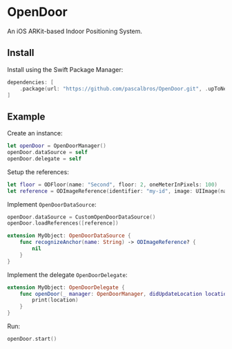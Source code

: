 # OpenDoor

An iOS ARKit-based Indoor Positioning System.

## Install

Install using the Swift Package Manager:

```swift
dependencies: [
    .package(url: "https://github.com/pascalbros/OpenDoor.git", .upToNextMajor(from: "0.1.0"))
]

```

## Example

Create an instance:

```Swift
let openDoor = OpenDoorManager()
openDoor.dataSource = self
openDoor.delegate = self
```

Setup the references:

```swift
let floor = ODFloor(name: "Second", floor: 2, oneMeterInPixels: 100)
let reference = ODImageReference(identifier: "my-id", image: UIImage(named: " my-asset")!, imagePath: nil, position: CGPoint(x: 100, y: 100), floor: floor, physicalWidth: 0.1)
```

Implement `OpenDoorDataSource`:

```swift
openDoor.dataSource = CustomOpenDoorDataSource()
openDoor.loadReferences([reference])
```

```swift
extension MyObject: OpenDoorDataSource {
    func recognizeAnchor(name: String) -> ODImageReference? {
        nil
    }
}
```

Implement the delegate `OpenDoorDelegate`:

```swift
extension MyObject: OpenDoorDelegate {
    func openDoor(_ manager: OpenDoorManager, didUpdateLocation location: ODLocation) {
        print(location)
    }
}
```

Run:

```swift
openDoor.start()
```